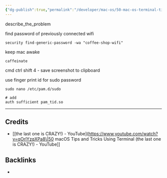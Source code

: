 ```yaml
---
{"dg-publish":true,"permalink":"/developer/mac-os/50-mac-os-terminal-tips-and-tricks/","noteIcon":""}
---
```


describe_the_problem


find password of previously connected wifi
```shell
security find-generic-password -wa "coffee-shop-wifi"
```

keep mac awake
```
caffeinate
```

cmd ctrl shift 4 - save screenshot to clipboard

use finger print id for sudo password
```
sudo nano /etc/pam.d/sudo

# add
auth sufficient pam_tid.so
```

---
## Credits
- [[the last one is CRAZY!) - YouTube](https://www.youtube.com/watch?v=qOrlYzqXPa8\|50 macOS Tips and Tricks Using Terminal (the last one is CRAZY!) - YouTube]]

## Backlinks
- 